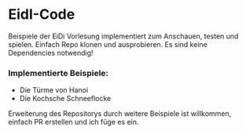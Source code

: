 # EidI-Code

Beispiele der EiDi Vorlesung implementiert zum Anschauen, testen und spielen. Einfach Repo klonen und ausprobieren. Es sind keine Dependencies notwendig!

### Implementierte Beispiele:

- Die Türme von Hanoi
- Die Kochsche Schneeflocke

Erweiterung des Repositorys durch weitere Beispiele ist willkommen, einfach PR erstellen und ich füge es ein.